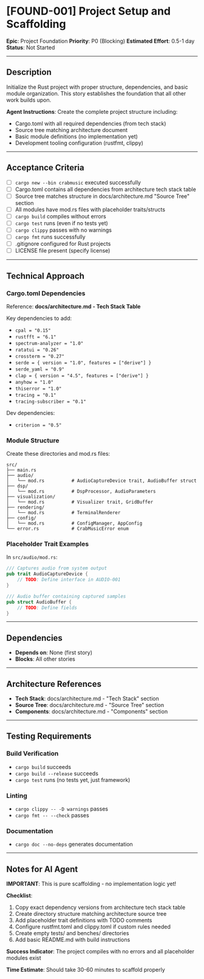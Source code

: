 # [FOUND-001] Project Setup and Scaffolding

**Epic**: Project Foundation
**Priority**: P0 (Blocking)
**Estimated Effort**: 0.5-1 day
**Status**: Not Started

---

## Description

Initialize the Rust project with proper structure, dependencies, and basic module organization. This story establishes the foundation that all other work builds upon.

**Agent Instructions**: Create the complete project structure including:
- Cargo.toml with all required dependencies (from tech stack)
- Source tree matching architecture document
- Basic module definitions (no implementation yet)
- Development tooling configuration (rustfmt, clippy)

---

## Acceptance Criteria

- [ ] `cargo new --bin crabmusic` executed successfully
- [ ] Cargo.toml contains all dependencies from architecture tech stack table
- [ ] Source tree matches structure in docs/architecture.md "Source Tree" section
- [ ] All modules have mod.rs files with placeholder traits/structs
- [ ] `cargo build` compiles without errors
- [ ] `cargo test` runs (even if no tests yet)
- [ ] `cargo clippy` passes with no warnings
- [ ] `cargo fmt` runs successfully
- [ ] .gitignore configured for Rust projects
- [ ] LICENSE file present (specify license)

---

## Technical Approach

### Cargo.toml Dependencies

Reference: **docs/architecture.md - Tech Stack Table**

Key dependencies to add:
- `cpal = "0.15"`
- `rustfft = "6.1"`
- `spectrum-analyzer = "1.0"`
- `ratatui = "0.26"`
- `crossterm = "0.27"`
- `serde = { version = "1.0", features = ["derive"] }`
- `serde_yaml = "0.9"`
- `clap = { version = "4.5", features = ["derive"] }`
- `anyhow = "1.0"`
- `thiserror = "1.0"`
- `tracing = "0.1"`
- `tracing-subscriber = "0.1"`

Dev dependencies:
- `criterion = "0.5"`

### Module Structure

Create these directories and mod.rs files:
```
src/
├── main.rs
├── audio/
│   └── mod.rs          # AudioCaptureDevice trait, AudioBuffer struct
├── dsp/
│   └── mod.rs          # DspProcessor, AudioParameters
├── visualization/
│   └── mod.rs          # Visualizer trait, GridBuffer
├── rendering/
│   └── mod.rs          # TerminalRenderer
├── config/
│   └── mod.rs          # ConfigManager, AppConfig
└── error.rs            # CrabMusicError enum
```

### Placeholder Trait Examples

In `src/audio/mod.rs`:
```rust
/// Captures audio from system output
pub trait AudioCaptureDevice {
    // TODO: Define interface in AUDIO-001
}

/// Audio buffer containing captured samples
pub struct AudioBuffer {
    // TODO: Define fields
}
```

---

## Dependencies

- **Depends on**: None (first story)
- **Blocks**: All other stories

---

## Architecture References

- **Tech Stack**: docs/architecture.md - "Tech Stack" section
- **Source Tree**: docs/architecture.md - "Source Tree" section
- **Components**: docs/architecture.md - "Components" section

---

## Testing Requirements

### Build Verification
- `cargo build` succeeds
- `cargo build --release` succeeds
- `cargo test` runs (no tests yet, just framework)

### Linting
- `cargo clippy -- -D warnings` passes
- `cargo fmt -- --check` passes

### Documentation
- `cargo doc --no-deps` generates documentation

---

## Notes for AI Agent

**IMPORTANT**: This is pure scaffolding - no implementation logic yet!

**Checklist**:
1. Copy exact dependency versions from architecture tech stack table
2. Create directory structure matching architecture source tree
3. Add placeholder trait definitions with TODO comments
4. Configure rustfmt.toml and clippy.toml if custom rules needed
5. Create empty tests/ and benches/ directories
6. Add basic README.md with build instructions

**Success Indicator**: The project compiles with no errors and all placeholder modules exist

**Time Estimate**: Should take 30-60 minutes to scaffold properly
